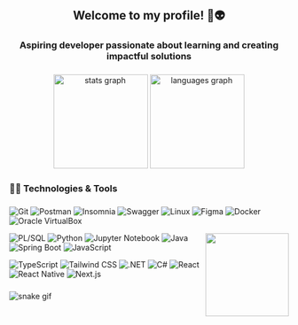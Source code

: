 <h2 align="center">Welcome to my profile! 👋👽</h2>

###

<h3 align="center">Aspiring developer passionate about learning and creating impactful solutions</h3>

###

<div align="center">
  <img src="https://github-readme-stats.vercel.app/api?username=GabrielRossi01&hide_title=false&hide_rank=false&show_icons=true&include_all_commits=true&count_private=true&disable_animations=false&theme=dark&locale=en&hide_border=true" height="170" alt="stats graph"  />
  <img src="https://github-readme-stats.vercel.app/api/top-langs?username=GabrielRossi01&locale=en&hide_title=false&layout=compact&card_width=320&langs_count=8&theme=dark&hide_border=true" height="170" alt="languages graph"  />
</div>


###

<h3 align="left">🧑‍💻 Technologies & Tools</h3>

###

![Git](https://img.shields.io/badge/Git-000000?style=flat&logo=git&logoColor=red)
![Postman](https://img.shields.io/badge/Postman-000000?style=flat&logo=postman&logoColor=FF6C37)
![Insomnia](https://img.shields.io/badge/Insomnia-000000?style=flat&logo=insomnia&logoColor=5849BE)
![Swagger](https://img.shields.io/badge/Swagger-000000?style=flat&logo=swagger&logoColor=85EA2D)
![Linux](https://img.shields.io/badge/Linux-000000?style=flat&logo=linux&logoColor=white)
![Figma](https://img.shields.io/badge/Figma-000000?style=flat&logo=figma&logoColor=red)
![Docker](https://img.shields.io/badge/Docker-000000?style=flat&logo=docker&logoColor=blue)
![Oracle VirtualBox](https://img.shields.io/badge/VirtualBox-000000?style=flat&logo=virtualbox&logoColor=orange)

<img align="right" height="150" src="https://user-images.githubusercontent.com/74038190/212284119-fbfd994d-8c2a-4a07-a75f-84e513833c1c.gif"  />

![PL/SQL](https://img.shields.io/badge/PL/SQL-000000?style=flat&logo=postgresql&logoColor=blue)
![Python](https://img.shields.io/badge/Python-000000?style=flat&logo=python&logoColor=yellow)
![Jupyter Notebook](https://img.shields.io/badge/Jupyter%20Notebook-000000?style=flat&logo=jupyter&logoColor=F37626)
![Java](https://img.shields.io/badge/Java-000000?style=flat&logo=openjdk&logoColor=)
![Spring Boot](https://img.shields.io/badge/Spring%20Boot-000000?style=flat&logo=springboot&logoColor=6DB33F)
![JavaScript](https://img.shields.io/badge/JavaScript-000000?style=flat&logo=javascript&logoColor=yellow)



![TypeScript](https://img.shields.io/badge/TypeScript-000000?style=flat&logo=typescript&logoColor=blue)
![Tailwind CSS](https://img.shields.io/badge/Tailwind%20CSS-000000?style=flat&logo=tailwindcss&logoColor=06B6D4)
![.NET](https://img.shields.io/badge/.NET-000000?style=flat&logo=dotnet&logoColor=512BD4)
![C#](https://img.shields.io/badge/C%23-000000?style=flat&logo=c-sharp&logoColor=blue)
![React](https://img.shields.io/badge/React-000000?style=flat&logo=react&logoColor=61DAFB)
![React Native](https://img.shields.io/badge/React%20Native-000000?style=flat&logo=react&logoColor=61DAFB)
![Next.js](https://img.shields.io/badge/Next.js-000000?style=flat&logo=nextdotjs&logoColor=white)

###

![snake gif](https://github.com/GabrielRossi01/snake-commits/blob/output/github-contribution-grid-snake.svg?palette=github-dark)

###



###

